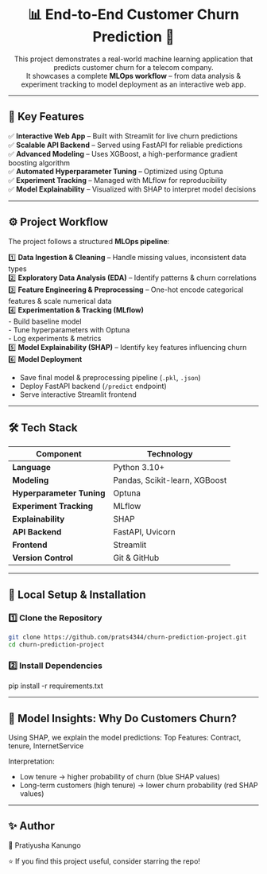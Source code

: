 <h1 align="center">📊 End-to-End Customer Churn Prediction 🚀</h1>


<p align="center">
  This project demonstrates a real-world machine learning application that predicts customer churn for a telecom company.<br>
  It showcases a complete <strong>MLOps workflow</strong> – from data analysis & experiment tracking to model deployment as an interactive web app.
</p>

---

## 🌟 **Key Features**
✅ **Interactive Web App** – Built with Streamlit for live churn predictions  
✅ **Scalable API Backend** – Served using FastAPI for reliable predictions  
✅ **Advanced Modeling** – Uses XGBoost, a high-performance gradient boosting algorithm  
✅ **Automated Hyperparameter Tuning** – Optimized using Optuna  
✅ **Experiment Tracking** – Managed with MLflow for reproducibility  
✅ **Model Explainability** – Visualized with SHAP to interpret model decisions  

---

## ⚙️ **Project Workflow**
The project follows a structured **MLOps pipeline**:

1️⃣ **Data Ingestion & Cleaning** – Handle missing values, inconsistent data types  
2️⃣ **Exploratory Data Analysis (EDA)** – Identify patterns & churn correlations  
3️⃣ **Feature Engineering & Preprocessing** – One-hot encode categorical features & scale numerical data  
4️⃣ **Experimentation & Tracking (MLflow)**  
    - Build baseline model  
    - Tune hyperparameters with Optuna  
    - Log experiments & metrics  
5️⃣ **Model Explainability (SHAP)** – Identify key features influencing churn  
6️⃣ **Model Deployment**  
   - Save final model & preprocessing pipeline (`.pkl`, `.json`)  
   - Deploy FastAPI backend (`/predict` endpoint)  
   - Serve interactive Streamlit frontend  

---

## 🛠️ **Tech Stack**

| **Component**        | **Technology**                          |
|-----------------------|------------------------------------------|
| **Language**         | Python 3.10+                             |
| **Modeling**         | Pandas, Scikit-learn, XGBoost            |
| **Hyperparameter Tuning** | Optuna                              |
| **Experiment Tracking**   | MLflow                               |
| **Explainability**    | SHAP                                    |
| **API Backend**       | FastAPI, Uvicorn                        |
| **Frontend**          | Streamlit                               |
| **Version Control**   | Git & GitHub                             |

---


## 🚀 **Local Setup & Installation**

### 1️⃣ Clone the Repository
```bash
git clone https://github.com/prats4344/churn-prediction-project.git
cd churn-prediction-project
```
### 2️⃣ Install Dependencies
pip install -r requirements.txt

---

## 🧠 Model Insights: Why Do Customers Churn?

Using SHAP, we explain the model predictions:
Top Features: Contract, tenure, InternetService

Interpretation:
- Low tenure → higher probability of churn (blue SHAP values)
- Long-term customers (high tenure) → lower churn probability (red SHAP values)

---

## ✨ Author
👤 Pratiyusha Kanungo


⭐ If you find this project useful, consider starring the repo!

